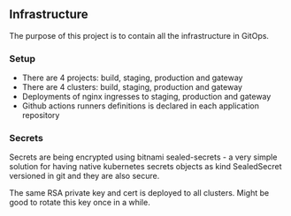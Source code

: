 ## Infrastructure

The purpose of this project is to contain all the infrastructure in GitOps.

### Setup

- There are 4 projects: build, staging, production and gateway
- There are 4 clusters: build, staging, production and gateway
- Deployments of nginx ingresses to staging, production and gateway
- Github actions runners definitions is declared in each application repository

### Secrets

Secrets are being encrypted using bitnami sealed-secrets - a very simple solution for having native kubernetes secrets objects as kind SealedSecret versioned in git and they are also secure.

The same RSA private key and cert is deployed to all clusters.
Might be good to rotate this key once in a while.
